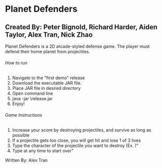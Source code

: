 # Planet Defenders

## Created By: Peter Bignold, Richard Harder, Aiden Taylor, Alex Tran, Nick Zhao

Planet Defenders is a 2D arcade-styled defense game. The player must defend their home planet from projectiles.  

###### How to run
1. Navigate to the "first demo" release
2. Download the executable JAR file.
3. Place JAR file in desired directory
4. Open command line
5. java -jar <path>\release.jar
6. Enjoy!

###### Game Instructions
1. Increase your score by destroying projectiles, and survive as long as possible
2. If a projectile gets too close, you will get hit and lose 1 of 3 lives
3. Type the character of the projectile you want to destroy (Ex. <A>)"
4. Type <Reset> at any time to start over"

Written By: Alex Tran
